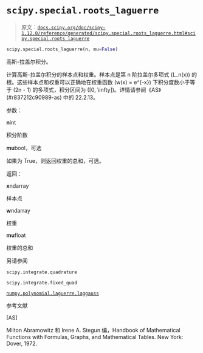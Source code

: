 # `scipy.special.roots_laguerre`

> 原文：[`docs.scipy.org/doc/scipy-1.12.0/reference/generated/scipy.special.roots_laguerre.html#scipy.special.roots_laguerre`](https://docs.scipy.org/doc/scipy-1.12.0/reference/generated/scipy.special.roots_laguerre.html#scipy.special.roots_laguerre)

```py
scipy.special.roots_laguerre(n, mu=False)
```

高斯-拉盖尔积分。

计算高斯-拉盖尔积分的样本点和权重。样本点是第 n 阶拉盖尔多项式 \(L_n(x)\) 的根。这些样本点和权重可以正确地在权重函数 \(w(x) = e^{-x}\) 下积分度数小于等于 \(2n - 1\) 的多项式，积分区间为 \([0, \infty]\)。详情请参阅《AS》(#r837212c90989-as) 中的 22.2.13。

参数：

**n**int

积分阶数

**mu**bool，可选

如果为 True，则返回权重的总和，可选。

返回：

**x**ndarray

样本点

**w**ndarray

权重

**mu**float

权重的总和

另请参阅

`scipy.integrate.quadrature`

`scipy.integrate.fixed_quad`

[`numpy.polynomial.laguerre.laggauss`](https://numpy.org/devdocs/reference/generated/numpy.polynomial.laguerre.laggauss.html#numpy.polynomial.laguerre.laggauss "(在 NumPy v2.0.dev0 中)")

参考文献

[AS]

Milton Abramowitz 和 Irene A. Stegun 编，Handbook of Mathematical Functions with Formulas, Graphs, and Mathematical Tables. New York: Dover, 1972.

